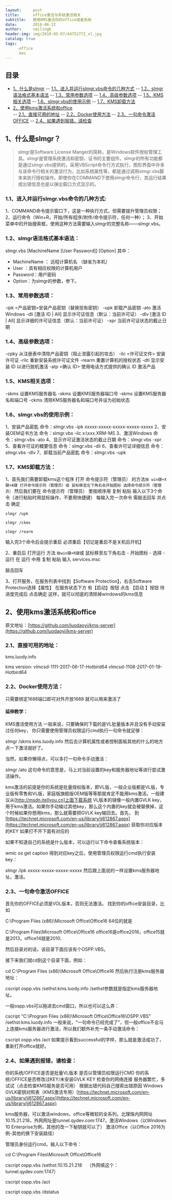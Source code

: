 ```yaml
---
layout:     post
title:      office激活与系统激活相关
subtitle:   使用KMS激活你的office或者系统
date:       2018-06-22
author:     smilingK
header-img: img/2018-05-07/44752772_xl.jpg
catalog: true
tags:
     -office
     -kms
---
```


## 目录

- [1、什么是slmgr](#1)
-- [1.1、进入并运行slmgr.vbs命令的几种方式](#2)
-- [1.2、slmgr语法格式基本语法](#3)
-- [1.3、常用参数选项](#4)
-- [1.4、高级参数选项](#5)
-- [1.5、KMS相关选项](#6)
-- [1.6、slmgr.vbs的使用示例](#7)
-- [1.7、KMS卸载方法](#8)
- [2、使用kms激活系统和office](#9)	
-- [2.1、直接可用的地址](#10)
-- [2.2、Docker使用方法](#11)
-- [2.3、一句命令激活OFFICE](#12)
-- [2.4、如果遇到报错，请检查](#13)

<span id="1"></span>

## 1、什么是slmgr？

> slmgr是Software License Manger的简称，是Windows软件授权管理工具。slmgr是管理系统激活和密钥、证书的主要组件。slmgr的所有功能都是通过slmgr.vbs提供的，采用VBScript命令行方式执行。图形界面中许多与该命令行相关的激活行为，比如系统属性等，都是通过调用slmgr.vbs脚本来执行授权操作。即使你在COMMAND下使用slmgr命令行，其运行结果或出错信息也是以弹出窗口方式显示的。

<span id="2"></span>

### 1.1、进入并运行slmgr.vbs命令的几种方式:

1、COMMAND命令提示窗口下，这是一种执行方式，但需要提升管理员权限；
2、运行命令（Win+R，开始/所有程序/附件/命令提示符，任何一种）；
3、开始菜单中的开始搜索框，使用这种方法需要输入slmgr的完整名称——slmgr.vbs。

<span id="3"></span>

### 1.2、slmgr语法格式基本语法：

slmgr.vbs [MachineName [User Password]] [Option]
其中：
* MachineName ： 远程计算机名 （缺省为本机）
* User ：具有相应权限的计算机用户
* Password：用户密码
* Option：为slmgr的参数，参下。

<span id="4"></span>

### 1.3、常用参数选项：

-ipk <产品密钥>安装产品密钥（替换现有密钥）
-upk 卸载产品密钥
-ato 激活Windows
-dli  [激活 ID | All] 显示许可证信息（默认：当前许可证）
-dlv [激活 ID | All]  显示详细的许可证信息（默认：当前许可证）
-xpr 当前许可证状态的截止日期

<span id="5"></span>

### 1.4、高级参数选项：

-cpky 从注册表中清除产品密钥（阻止泄露引起的攻击）
-ilc <许可证文件> 安装许可证
-rilc 重新安装系统许可证文件
-rearm 重置计算机的授权状态
-dti 显示安装 ID 以进行脱机激活
-atp <确认 ID> 使用电话方式提供的确认 ID 激活产品

<span id="6"></span>

### 1.5、KMS相关选项：

-skms 设置KMS服务器名
-skms 设置KMS服务器端口号
-skms 设置KMS服务器名和端口号
-ckms 清除KMS服务器名和端口号并设为初始状态

<span id="7"></span>

### 1.6、slmgr.vbs的使用示例：

1、安装产品密匙
命令：slmgr.vbs -ipk xxxxx-xxxxx-xxxxx-xxxxx-xxxxx
2、安装OEM证书方法
命令：slmgr.vbs -ilc x:\xxx.XRM-MS
3、激活Windows
命令：slmgr.vbs -ato
4、显示许可证激活状态的截止日期
命令：slmgr.vbs -xpr
5、查看许可证的概要信息
命令：slmgr.vbs -dli
6、查看许可证详细信息
命令：slmgr.vbs -dlv
7、卸载当前产品密匙
命令：slmgr.vbs -upk

<span id="8"></span>

### 1.7、KMS卸载方法：

1、首先我们需要卸载kms这个程序
打开 命令提示符（管理员） 的方法`按 win键+X键+A键 打开命令提示符（管理员）或 鼠标移至左下角右击开始图标 选择命令提示符（管理员）`
然后我们要在 命令提示符（管理员） 里按顺序用 复制 粘贴 输入以下3个命令（进行粘贴时用鼠标操作，不要用快捷键） 每输入完一次命令 需敲击回车 并点击 确定

`slmgr /upk`

`slmgr /ckms`

`slmgr /rearm`

输入完3个命令后会提示重启 必须重启【切记是重启不是关机后开机】

2、重启后 打开运行
方法 `按win键+R键`或 鼠标移至左下角右击 - 开始图标 - 选择 - 运行
在 运行 中用  复制 粘贴  输入   services.msc

敲击回车

3、打开服务，在服务列表中找到【Software Protection】，右击Software Protection选择【属性】
在服务状态下方 有【启动】按钮
点击 【启动 】按钮
待进度完成后 点击确定
这样，就可以彻底的清除掉windows的kms信息

<span id="9"></span>

## 2、使用kms激活系统和office

原文地址：[https://github.com/luodaoyi/kms-server](https://github.com/luodaoyi/kms-server)


<span id="10"></span>

### 2.1、直接可用的地址：

kms.luody.info

kms version:
vlmcsd-1111-2017-06-17-Hotbird64
vlmcsd-1108-2017-01-19-Hotbird64

<span id="11"></span>

### 2.2、Docker使用方法：

只需要绑定1688端口即可对外开放1688 就可以用来激活了

#### 延伸教学：
KMS激活使用方法
一般来说，只要确保的下载的是VL批量版本并且没有手动安装过任何key， 你只需要使用管理员权限运行cmd执行一句命令就足够：

slmgr /skms kms.luody.info
然后去计算机属性或者控制面板其他的什么的地方点一下激活就好了。

当然，如果你懒得点，可以多打一句命令手动激活：

slmgr /ato
这句命令的意思是，马上对当前设置的key和服务器地址等进行尝试激活操作。

kms激活的前提是你的系统是批量授权版本，即VL版，一般企业版都是VL版，专业版有零售和VL版，家庭版旗舰版OEM版等等那就肯定不能用kms激活。一般建议从[http://msdn.itellyou.cn]上面下载系统 VL版本的镜像一般内置GVLK key，用于kms激活。如果你手动输过其他key，那么这个内置的key就会被替换掉，这个时候如果你想用kms，那么就需要把GVLK key输回去。首先， 到 [https://technet.microsoft.com/en-us/library/jj612867.aspx](https://technet.microsoft.com/en-us/library/jj612867.aspx) 获取你对应版本的KEY 如果打不开下面有对应的

如果不知道自己的系统是什么版本，可以运行以下命令查看系统版本：

wmic os get caption
得到对应key之后，使用管理员权限运行cmd执行安装key：

slmgr /ipk xxxxx-xxxxx-xxxxx-xxxxx
然后跟上面说的一样设置kms服务器地址，激活。

<span id="12"></span>

### 2.3、一句命令激活OFFICE

首先你的OFFICE必须是VOL版本，否则无法激活。 找到你的office安装目录，比如

C:\Program Files (x86)\Microsoft Office\Office16
64位的就是

C:\Program Files\Microsoft Office\Office16
office16是office2016，office15就是2013，office14就是2010.

然后目录对的话，该目录下面应该有个OSPP.VBS。

接下来我们就cd到这个目录下面，例如：

cd C:\Program Files (x86)\Microsoft Office\Office16
然后执行注册kms服务器地址：

cscript ospp.vbs /sethst:kms.luody.info
/sethst参数就是指定kms服务器地址。

一般ospp.vbs可以拖进去cmd窗口，所以也可以这么弄：

cscript "C:\Program Files (x86)\Microsoft Office\Office16\OSPP.VBS" /sethst:kms.luody.info
一般来说，“一句命令已经完成了”，但一般office不会马上连接kms服务器进行激活，所以我们额外补充一条手动激活命令：

cscript ospp.vbs /act
如果提示看到successful的字样，那么就是激活成功了，重新打开office就好。

<span id="13"></span>

### 2.4、如果遇到报错，请检查：

你的系统/OFFICE是否是批量VL版本
是否以管理员权限运行CMD
你的系统/OFFICE是否修改过KEY/未安装GVLK KEY
检查你的网络连接
服务器繁忙，多试试（点击检查KMS服务是否可用）
根据出错代码自己搜索出错原因
Windows GVLK密钥对照表（KMS激活专用）[https://technet.microsoft.com/en-us/library/jj612867.aspx](https://technet.microsoft.com/en-us/library/jj612867.aspx)

kms服务器，可以激活windows，office等微软的全系列。北理珠内网网址10.15.21.218，外网网址是tunnel.qydev.com:1747。激活Windows（以Windows 10 Enterprise为例，其他的改一下秘钥就可以了）
激活Office（以Office 2016为例-其他的换下安装路径）

管理员身份运行cmd，输入以下命令：

cd C:\Program Files\Microsoft Office\Office16

cscript ospp.vbs /sethst:10.15.21.218    （外网填这个：tunnel.qydev.com:1747）​

cscript ospp.vbs /act

cscript ospp.vbs /dstatus